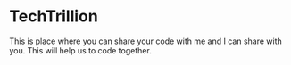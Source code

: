 # TechTrillion
This is place where you can share your code with me and I can share with you. This will help us to code together.
